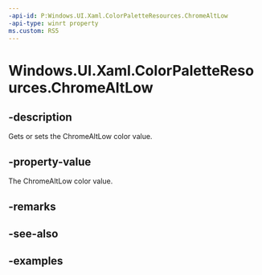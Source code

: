 ```yaml
---
-api-id: P:Windows.UI.Xaml.ColorPaletteResources.ChromeAltLow
-api-type: winrt property
ms.custom: RS5
---
```


<!-- Property syntax.
public IReference<Color> ChromeAltLow { get;  set; }
-->

# Windows.UI.Xaml.ColorPaletteResources.ChromeAltLow

## -description

Gets or sets the ChromeAltLow color value.



## -property-value

The ChromeAltLow color value.

## -remarks

## -see-also

## -examples

